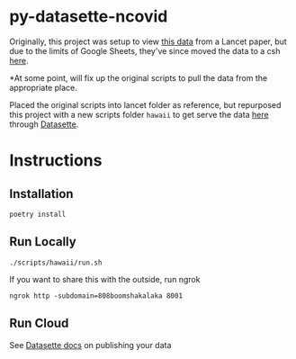 # py-datasette-ncovid 

Originally, this project was setup to view [this data](https://docs.google.com/spreadsheets/d/1itaohdPiAeniCXNlntNztZ_oRvjh0HsGuJXUJWET008/edit#gid=0) from a Lancet paper, but due to the limits of Google Sheets, they've since moved the data to a csh [here](https://github.com/beoutbreakprepared/nCoV2019/tree/master/latest_data). 

*At some point, will fix up the original scripts to pull the data from the appropriate place.

Placed the original scripts into lancet folder as reference, but repurposed this project with a new scripts folder ```hawaii``` to get serve the data [here](http://j.mp/hawaiicovid19counts) through [Datasette](https://github.com/simonw/datasette).

# Instructions

## Installation

```poetry install```

## Run Locally

```./scripts/hawaii/run.sh```

If you want to share this with the outside, run ngrok

```ngrok http -subdomain=808boomshakalaka 8001```

## Run Cloud

See [Datasette docs](https://datasette.readthedocs.io/en/stable/publish.html) on publishing your data
